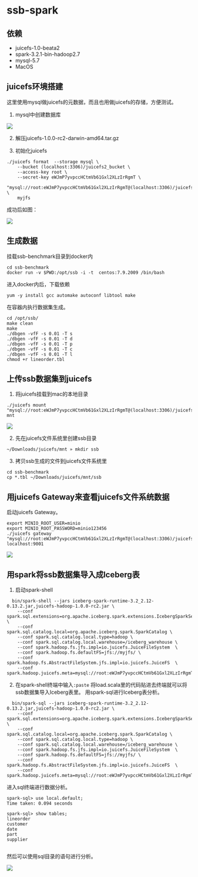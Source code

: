 # ssb-spark

## 依赖
- juicefs-1.0-beata2
- spark-3.2.1-bin-hadoop2.7
- mysql-5.7
- MacOS

## juicefs环境搭建
这里使用mysql做juicefs的元数据，而且也用做juicefs的存储，方便测试。

1. mysql中创建数据库

![](http://image-picgo.test.upcdn.net/img/20220713144305.png)


2. 解压juicefs-1.0.0-rc2-darwin-amd64.tar.gz

3. 初始化juicefs
```
./juicefs format  --storage mysql \
    --bucket (localhost:3306)/juicefs2_bucket \
    --access-key root \
    --secret-key eWJmP7yvpccHCtmVb61Gxl2XLzIrRgmT \
    "mysql://root:eWJmP7yvpccHCtmVb61Gxl2XLzIrRgmT@(localhost:3306)/juicefs2_meta" \
    myjfs
```
成功后如图：

![](http://image-picgo.test.upcdn.net/img/20220713144611.png)

## 生成数据
挂载ssb-benchmark目录到docker内

```
cd ssb-benchmark
docker run -v $PWD:/opt/ssb -i -t  centos:7.9.2009 /bin/bash 
```
进入docker内后，下载依赖
```
yum -y install gcc automake autoconf libtool make
```


在容器内执行数据集生成。
```
cd /opt/ssb/ 
make clean 
make
./dbgen -vfF -s 0.01 -T s
./dbgen -vfF -s 0.01 -T d
./dbgen -vfF -s 0.01 -T p
./dbgen -vfF -s 0.01 -T c
./dbgen -vfF -s 0.01 -T l
chmod +r lineorder.tbl 
```

## 上传ssb数据集到juicefs

1. 将juicefs挂载到mac的本地目录

```
./juicefs mount "mysql://root:eWJmP7yvpccHCtmVb61Gxl2XLzIrRgmT@(localhost:3306)/juicefs2_meta" mnt
```
![](http://image-picgo.test.upcdn.net/img/20220713144808.png)

2. 先在juicefs文件系统里创建ssb目录

```
~/Downloads/juicefs/mnt » mkdir ssb
```

3. 拷贝ssb生成的文件到juicefs文件系统里
```
cd ssb-benchmark
cp *.tbl ~/Downloads/juicefs/mnt/ssb
```

## 用juicefs Gateway来查看juicefs文件系统数据
启动juicefs Gateway。
```
export MINIO_ROOT_USER=minio
export MINIO_ROOT_PASSWORD=minio123456
./juicefs gateway "mysql://root:eWJmP7yvpccHCtmVb61Gxl2XLzIrRgmT@(localhost:3306)/juicefs2_meta" localhost:9001

```
![](http://image-picgo.test.upcdn.net/img/20220713145716.png)

## 用spark将ssb数据集导入成Iceberg表
1. 启动spark-shell

```
  bin/spark-shell --jars iceberg-spark-runtime-3.2_2.12-0.13.2.jar,juicefs-hadoop-1.0.0-rc2.jar \
    --conf spark.sql.extensions=org.apache.iceberg.spark.extensions.IcebergSparkSessionExtensions \
    --conf spark.sql.catalog.local=org.apache.iceberg.spark.SparkCatalog \
    --conf spark.sql.catalog.local.type=hadoop \
    --conf spark.sql.catalog.local.warehouse=/iceberg_warehouse \
    --conf spark.hadoop.fs.jfs.impl=io.juicefs.JuiceFileSystem  \
    --conf spark.hadoop.fs.defaultFS=jfs://myjfs/ \
    --conf spark.hadoop.fs.AbstractFileSystem.jfs.impl=io.juicefs.JuiceFS  \
    --conf spark.hadoop.juicefs.meta=mysql://root:eWJmP7yvpccHCtmVb61Gxl2XLzIrRgmT@(localhost:3306)/juicefs2_meta

```

2. 在spark-shell终端中输入`:paste`
将load.scala里的代码贴进去终端就可以将ssb数据集导入Iceberg表里。
用spark-sql进行Iceberg表分析。

```
  bin/spark-sql --jars iceberg-spark-runtime-3.2_2.12-0.13.2.jar,juicefs-hadoop-1.0.0-rc2.jar \
    --conf spark.sql.extensions=org.apache.iceberg.spark.extensions.IcebergSparkSessionExtensions \
    --conf spark.sql.catalog.local=org.apache.iceberg.spark.SparkCatalog \
    --conf spark.sql.catalog.local.type=hadoop \
    --conf spark.sql.catalog.local.warehouse=/iceberg_warehouse \
    --conf spark.hadoop.fs.jfs.impl=io.juicefs.JuiceFileSystem  \
    --conf spark.hadoop.fs.defaultFS=jfs://myjfs/ \
    --conf spark.hadoop.fs.AbstractFileSystem.jfs.impl=io.juicefs.JuiceFS  \
    --conf spark.hadoop.juicefs.meta=mysql://root:eWJmP7yvpccHCtmVb61Gxl2XLzIrRgmT@(localhost:3306)/juicefs2_meta

```
进入sql终端进行数据分析。
```
spark-sql> use local.default;
Time taken: 0.094 seconds

spark-sql> show tables;
lineorder
customer
date
part
supplier


```
然后可以使用sql目录的语句进行分析。

![](http://image-picgo.test.upcdn.net/img/20220713202236.png)
